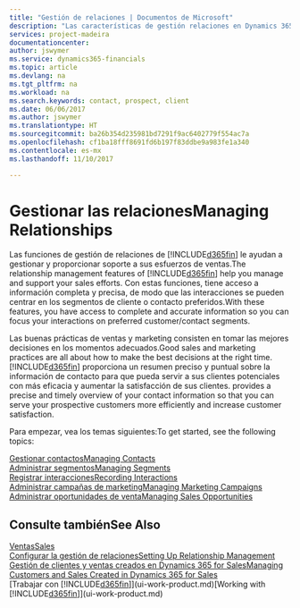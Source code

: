 ```yaml
---
title: "Gestión de relaciones | Documentos de Microsoft"
description: "Las características de gestión relaciones en Dynamics 365 admiten las acciones de ventas y le permiten acceder a la información sobre contactos y clientes potenciales para que pueda atender a los clientes de forma eficaz."
services: project-madeira
documentationcenter: 
author: jswymer
ms.service: dynamics365-financials
ms.topic: article
ms.devlang: na
ms.tgt_pltfrm: na
ms.workload: na
ms.search.keywords: contact, prospect, client
ms.date: 06/06/2017
ms.author: jswymer
ms.translationtype: HT
ms.sourcegitcommit: ba26b354d235981bd7291f9ac6402779f554ac7a
ms.openlocfilehash: cf1ba18fff8691fd6b197f83ddbe9a983fe1a340
ms.contentlocale: es-mx
ms.lasthandoff: 11/10/2017

---
```

# <a name="managing-relationships"></a><span data-ttu-id="4a1b3-103">Gestionar las relaciones</span><span class="sxs-lookup"><span data-stu-id="4a1b3-103">Managing Relationships</span></span>
<span data-ttu-id="4a1b3-104">Las funciones de gestión de relaciones de [!INCLUDE[d365fin](includes/d365fin_md.md)] le ayudan a gestionar y proporcionar soporte a sus esfuerzos de ventas.</span><span class="sxs-lookup"><span data-stu-id="4a1b3-104">The relationship management features of [!INCLUDE[d365fin](includes/d365fin_md.md)] help you manage and support your sales efforts.</span></span> <span data-ttu-id="4a1b3-105">Con estas funciones, tiene acceso a información completa y precisa, de modo que las interacciones se pueden centrar en los segmentos de cliente o contacto preferidos.</span><span class="sxs-lookup"><span data-stu-id="4a1b3-105">With these features, you have access to complete and accurate information so you can focus your interactions on preferred customer/contact segments.</span></span>

<span data-ttu-id="4a1b3-106">Las buenas prácticas de ventas y marketing consisten en tomar las mejores decisiones en los momentos adecuados.</span><span class="sxs-lookup"><span data-stu-id="4a1b3-106">Good sales and marketing practices are all about how to make the best decisions at the right time.</span></span> [!INCLUDE[d365fin](includes/d365fin_md.md)]<span data-ttu-id="4a1b3-107"> proporciona un resumen preciso y puntual sobre la información de contacto para que pueda servir a sus clientes potenciales con más eficacia y aumentar la satisfacción de sus clientes.</span><span class="sxs-lookup"><span data-stu-id="4a1b3-107"> provides a precise and timely overview of your contact information so that you can serve your prospective customers more efficiently and increase customer satisfaction.</span></span>

<span data-ttu-id="4a1b3-108">Para empezar, vea los temas siguientes:</span><span class="sxs-lookup"><span data-stu-id="4a1b3-108">To get started, see the following topics:</span></span>

[<span data-ttu-id="4a1b3-109">Gestionar contactos</span><span class="sxs-lookup"><span data-stu-id="4a1b3-109">Managing Contacts</span></span>](marketing-contacts.md)  
[<span data-ttu-id="4a1b3-110">Administrar segmentos</span><span class="sxs-lookup"><span data-stu-id="4a1b3-110">Managing Segments</span></span>](marketing-segments.md)  
[<span data-ttu-id="4a1b3-111">Registrar interacciones</span><span class="sxs-lookup"><span data-stu-id="4a1b3-111">Recording Interactions</span></span>](marketing-interactions.md)  
[<span data-ttu-id="4a1b3-112">Administrar campañas de marketing</span><span class="sxs-lookup"><span data-stu-id="4a1b3-112">Managing Marketing Campaigns</span></span>](marketing-campaigns.md)  
[<span data-ttu-id="4a1b3-113">Administrar oportunidades de venta</span><span class="sxs-lookup"><span data-stu-id="4a1b3-113">Managing Sales Opportunities</span></span>](marketing-manage-sales-opportunities.md)

## <a name="see-also"></a><span data-ttu-id="4a1b3-114">Consulte también</span><span class="sxs-lookup"><span data-stu-id="4a1b3-114">See Also</span></span>
[<span data-ttu-id="4a1b3-115">Ventas</span><span class="sxs-lookup"><span data-stu-id="4a1b3-115">Sales</span></span>](sales-manage-sales.md)  
[<span data-ttu-id="4a1b3-116">Configurar la gestión de relaciones</span><span class="sxs-lookup"><span data-stu-id="4a1b3-116">Setting Up Relationship Management</span></span>](marketing-setup-marketing.md)  
[<span data-ttu-id="4a1b3-117">Gestión de clientes y ventas creados en Dynamics 365 for Sales</span><span class="sxs-lookup"><span data-stu-id="4a1b3-117">Managing Customers and Sales Created in Dynamics 365 for Sales</span></span>](marketing-integrate-dynamicscrm.md)  
<span data-ttu-id="4a1b3-118">[Trabajar con [!INCLUDE[d365fin](includes/d365fin_md.md)]](ui-work-product.md)</span><span class="sxs-lookup"><span data-stu-id="4a1b3-118">[Working with [!INCLUDE[d365fin](includes/d365fin_md.md)]](ui-work-product.md)</span></span>  

